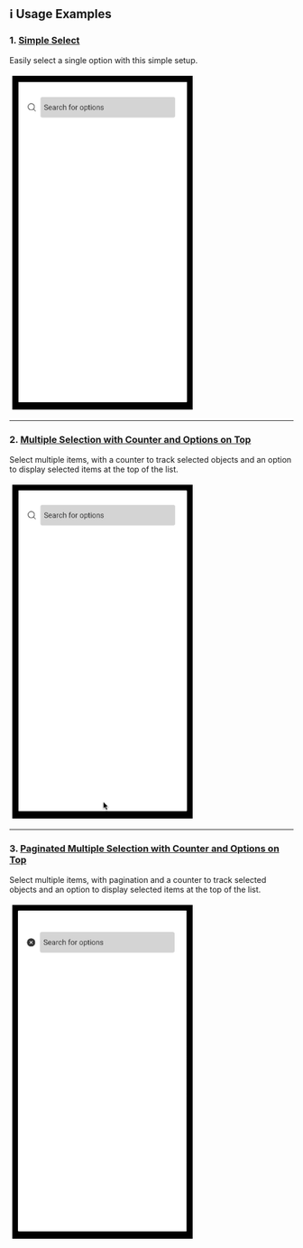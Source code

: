 ## :information_source: Usage Examples

### 1. [Simple Select](https://github.com/Danilo-Js/react-native-search-select/blob/main/UsageExamples/SimpleSelect.tsx)

Easily select a single option with this simple setup.

<div>
  <div style="background-color: black; display: inline-block; padding: 10px; margin: 5px;">
    <img alt="Android_SimpleSelect" width="300" src="../Gallery/Android_SimpleSelect.gif">
  </div>
</div>

---

### 2. [Multiple Selection with Counter and Options on Top](https://github.com/Danilo-Js/react-native-search-select/blob/main/UsageExamples/MultipleObjectsWithCounterAndOptionsOnTop.tsx)

Select multiple items, with a counter to track selected objects and an option to display selected items at the top of the list.

<div>
  <div style="background-color: black; display: inline-block; padding: 10px; margin: 5px;">
    <img alt="Android_MultipleObjectsWithCounterAndOptionsOnTop" width="300" src="../Gallery/Android_MultipleObjectsWithCounterAndOptionsOnTop.gif">
  </div>
</div>

---

### 3. [Paginated Multiple Selection with Counter and Options on Top](https://github.com/Danilo-Js/react-native-search-select/blob/main/UsageExamples/PaginatedMultipleObjectsWithCounterAndOptionsOnTop.tsx)

Select multiple items, with pagination and a counter to track selected objects and an option to display selected items at the top of the list.

<div>
  <div style="background-color: black; display: inline-block; padding: 10px; margin: 5px;">
    <img alt="Android_PaginatedMultipleObjectsWithCounterAndOptionsOnTop" width="300" src="../Gallery/Android_PaginatedMultipleObjectsWithCounterAndOptionsOnTop.gif">
  </div>
</div>
